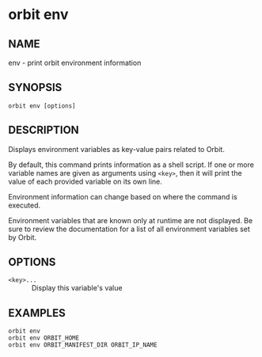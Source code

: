 # __orbit env__

## __NAME__

env - print orbit environment information

## __SYNOPSIS__

```
orbit env [options]
```

## __DESCRIPTION__

Displays environment variables as key-value pairs related to Orbit.

By default, this command prints information as a shell script. If one or more
variable names are given as arguments using `<key>`, then it will print the 
value of each provided variable on its own line.

Environment information can change based on where the command is executed.

Environment variables that are known only at runtime are not displayed. Be
sure to review the documentation for a list of all environment variables set 
by Orbit.

## __OPTIONS__

`<key>...`  
&nbsp; &nbsp; &nbsp; &nbsp; &nbsp; &nbsp; Display this variable's value

## __EXAMPLES__

```
orbit env
orbit env ORBIT_HOME
orbit env ORBIT_MANIFEST_DIR ORBIT_IP_NAME
```

